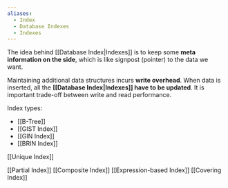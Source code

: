```yaml
---
aliases:
  - Index
  - Database Indexes
  - Indexes
---
```

The idea behind [[Database Index|Indexes]] is to keep some **meta information on the side**, which is like signpost (pointer) to the data we want.

Maintaining additional data structures incurs **write overhead**. When data is inserted, all the **[[Database Index|Indexes]] have to be updated**. It is important trade-off between write and read performance.

Index types:
- [[B-Tree]]
- [[GIST Index]]
- [[GIN Index]]
- [[BRIN Index]]

[[Unique Index]]

[[Partial Index]]
[[Composite Index]]
[[Expression-based Index]]
[[Covering Index]]
